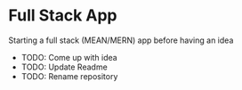 # Full Stack App

Starting a full stack (MEAN/MERN) app before having an idea

* TODO: Come up with idea
* TODO: Update Readme
* TODO: Rename repository
